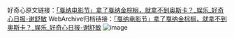 好奇心原文链接：[「戛纳电影节」拿了戛纳金棕榈，就拿不到奥斯卡？_娱乐_好奇心日报-谢舒敏](https://www.qdaily.com/articles/9595.html)
WebArchive归档链接：[「戛纳电影节」拿了戛纳金棕榈，就拿不到奥斯卡？_娱乐_好奇心日报-谢舒敏](http://web.archive.org/web/20190623154541/https://www.qdaily.com/articles/9595.html)
![image](http://ww3.sinaimg.cn/large/007d5XDply1g3vfu45y6vj30u041uhdt)
